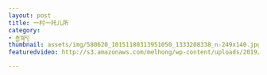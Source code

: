 ```yaml
---
layout: post
title: 一村一托儿所
category:
- རྒྱ་སྐད།
thumbnail: assets/img/580620_10151180313951050_1333208338_n-249x140.jpg
featuredvideo: http://s3.amazonaws.com/melhong/wp-content/uploads/2019/04/19225847/KinderGarden-in-Chinese.mp4

---
```

